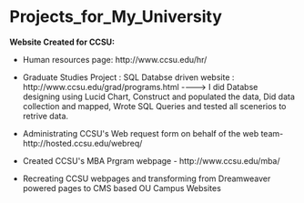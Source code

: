 # Projects_for_My_University

<b>Website Created for CCSU:</b>
<ul><li><p>Human resources page: http://www.ccsu.edu/hr/</p></li>
<li><p>Graduate Studies Project : SQL Databse driven website : http://www.ccsu.edu/grad/programs.html ----> I did Databse designing using Lucid Chart, Construct and populated the data, Did data collection and mapped, Wrote SQL Queries and tested all scenerios to retrive data.</p></li>
<li><p>Administrating CCSU's Web request form on behalf of the web team- http://hosted.ccsu.edu/webreq/</p></li>
<li><p>Created CCSU's MBA Prgram webpage - http://www.ccsu.edu/mba/</p></li>
<li><p>Recreating CCSU webpages and transforming from Dreamweaver powered pages to CMS based OU Campus Websites</p></li>
